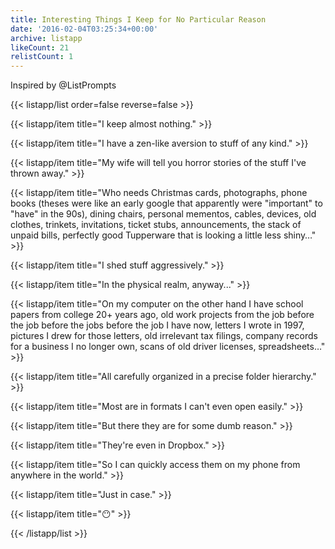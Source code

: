 ```yaml
---
title: Interesting Things I Keep for No Particular Reason
date: '2016-02-04T03:25:34+00:00'
archive: listapp
likeCount: 21
relistCount: 1
---
```


Inspired by @ListPrompts

<!--more-->

{{< listapp/list order=false reverse=false >}}

   {{< listapp/item title="I keep almost nothing." >}}

   {{< listapp/item title="I have a zen-like aversion to stuff of any kind." >}}

   {{< listapp/item title="My wife will tell you horror stories of the stuff I've thrown away." >}}

   {{< listapp/item title="Who needs Christmas cards, photographs, phone books (theses were like an early google that apparently were \"important\" to \"have\" in the 90s), dining chairs, personal mementos, cables, devices, old clothes, trinkets, invitations, ticket stubs, announcements, the stack of unpaid bills, perfectly good Tupperware that is looking a little less shiny…" >}}

   {{< listapp/item title="I shed stuff aggressively." >}}

   {{< listapp/item title="In the physical realm, anyway..." >}}

   {{< listapp/item title="On my computer on the other hand I have school papers from college 20+ years ago, old work projects from the job before the job before the jobs before the job I have now, letters I wrote in 1997, pictures I drew for those letters, old irrelevant tax filings, company records for a business I no longer own, scans of old driver licenses, spreadsheets…" >}}

   {{< listapp/item title="All carefully organized in a precise folder hierarchy." >}}

   {{< listapp/item title="Most are in formats I can't even open easily." >}}

   {{< listapp/item title="But there they are for some dumb reason." >}}

   {{< listapp/item title="They're even in Dropbox." >}}

   {{< listapp/item title="So I can quickly access them on my phone from anywhere in the world." >}}

   {{< listapp/item title="Just in case." >}}

   {{< listapp/item title="😶" >}}

{{< /listapp/list >}}
